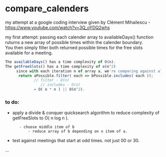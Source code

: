 # compare_calenders
my attempt at a google coding interview given by Clément Mihailescu - https://www.youtube.com/watch?v=3Q_oYDQ2whs

my first attempt:
  passing each calender array to availableDays() function ruturns a new array of possible times within the calender boundary.  
  You then simply filter both returned possible times for the free slots available for a meeting. 
 
 ```javascript
 The availableDays() has a time complexity of O(n). 
 The getFreeSlots() has a time complexity of o(n^2)
      since with each iteration n of array a, we're comparing against all n of array b.
       return aPossible.filter( each => bPossible.includes( each ));
              // filter - O(n)
                 // includes - O(n)
              = O( n * n ) || O(n^2).
```
### to do:
 - apply a divide & conquer quicksearch algorithm to reduce complexity of getFreeSlots to O( n log n ).
 
          - choose middle item of b
              - reduce array of b depending on n item of a.
 - test against meetings that start at odd times. not just 00 or 30.


...
